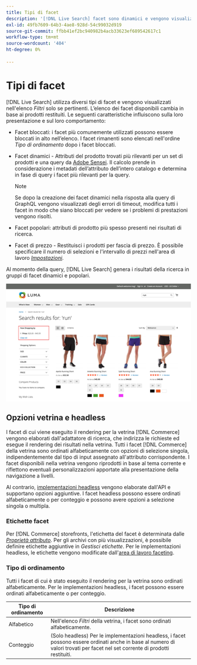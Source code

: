 ```yaml
---
title: Tipi di facet
description: '[!DNL Live Search] facet sono dinamici e vengono visualizzati nell''elenco Filtri quando necessario.'
exl-id: 49fb7609-64b3-4ae8-928d-54c99032d919
source-git-commit: ffbb41ef2bc940982b4acb33623ef689542617c1
workflow-type: tm+mt
source-wordcount: '404'
ht-degree: 0%

---
```


# Tipi di facet

[!DNL Live Search] utilizza diversi tipi di facet e vengono visualizzati nell&#39;elenco *Filtri* solo se pertinenti. L’elenco dei facet disponibili cambia in base ai prodotti restituiti. Le seguenti caratteristiche influiscono sulla loro presentazione e sul loro comportamento:

* Facet bloccati: i facet più comunemente utilizzati possono essere bloccati in alto nell’elenco. I facet rimanenti sono elencati nell&#39;ordine *Tipo di ordinamento* dopo i facet bloccati.
* Facet dinamici - Attributi del prodotto trovati più rilevanti per un set di prodotti e una query da [Adobe Sensei](https://www.adobe.com/sensei.html). Il calcolo prende in considerazione i metadati dell’attributo dell’intero catalogo e determina in fase di query i facet più rilevanti per la query.

  >[!NOTE]
  >
  >Se dopo la creazione dei facet dinamici nella risposta alla query di GraphQL vengono visualizzati degli errori di timeout, modifica tutti i facet in modo che siano bloccati per vedere se i problemi di prestazioni vengono risolti.

* Facet popolari: attributi di prodotto più spesso presenti nei risultati di ricerca.
* Facet di prezzo - Restituisci i prodotti per fascia di prezzo. È possibile specificare il numero di selezioni e l&#39;intervallo di prezzi nell&#39;area di lavoro [*Impostazioni*](settings.md).

Al momento della query, [!DNL Live Search] genera i risultati della ricerca in gruppi di facet dinamici e popolari.

![Facet - Prezzo](assets/storefront-search-results-run-price.png)

## Opzioni vetrina e headless

I facet di cui viene eseguito il rendering per la vetrina [!DNL Commerce] vengono elaborati dall&#39;adattatore di ricerca, che indirizza le richieste ed esegue il rendering dei risultati nella vetrina. Tutti i facet [!DNL Commerce] della vetrina sono ordinati alfabeticamente con opzioni di selezione singola, indipendentemente dal tipo di input assegnato all&#39;attributo corrispondente. I facet disponibili nella vetrina vengono riprodotti in base al tema corrente e riflettono eventuali personalizzazioni apportate alla presentazione della navigazione a livelli.

Al contrario, [implementazioni headless](https://developer.adobe.com/commerce/php/architecture/technical-vision/web-api/) vengono elaborate dall&#39;API e supportano opzioni aggiuntive. I facet headless possono essere ordinati alfabeticamente o per conteggio e possono avere opzioni a selezione singola o multipla.

### Etichette facet

Per [!DNL Commerce] storefronts, l&#39;etichetta del facet è determinata dalle [*Proprietà attributo*](https://experienceleague.adobe.com/docs/commerce-admin/catalog/product-attributes/create/attribute-product-create.html). Per gli archivi con più visualizzazioni, è possibile definire etichette aggiuntive in *Gestisci etichette*. Per le implementazioni headless, le etichette vengono modificate dall&#39;[area di lavoro faceting](faceting-workspace.md).

### Tipo di ordinamento

Tutti i facet di cui è stato eseguito il rendering per la vetrina sono ordinati alfabeticamente. Per le implementazioni headless, i facet possono essere ordinati alfabeticamente o per conteggio.

| Tipo di ordinamento | Descrizione |
|--- |--- |
| Alfabetico | Nell&#39;elenco *Filtri* della vetrina, i facet sono ordinati alfabeticamente. |
| Conteggio | (Solo headless) Per le implementazioni headless, i facet possono essere ordinati anche in base al numero di valori trovati per facet nel set corrente di prodotti restituiti. |
